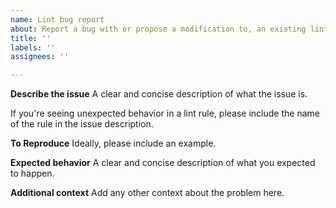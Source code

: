 ```yaml
---
name: Lint bug report
about: Report a bug with or propose a modification to, an existing lint.
title: ''
labels: ''
assignees: ''

---
```


**Describe the issue**
A clear and concise description of what the issue is.

If you're seeing unexpected behavior in a lint rule, please include the name of the rule in the issue description.

**To Reproduce**
Ideally, please include an example.

**Expected behavior**
A clear and concise description of what you expected to happen.

**Additional context**
Add any other context about the problem here.
